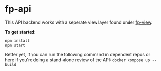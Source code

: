 # fp-api

This API backend works with a seperate view layer found under [fp-view](https://github.com/txstate-etc/fp-view.git).

**To get started**:

```sh
npm install
npm start
```

Better yet, if you can run the following command in dependent repos or here if you're doing a stand-alone review of the API:
`docker compose up --build`
